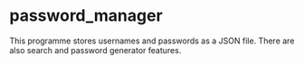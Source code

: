 # password_manager
This programme stores usernames and passwords as a JSON file. There are also search and password generator features. 
